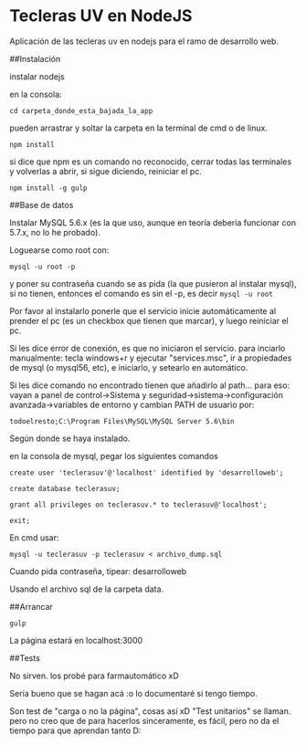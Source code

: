 # Tecleras UV en NodeJS

Aplicación de las tecleras uv en nodejs para el ramo de desarrollo web.

##Instalación

instalar nodejs

en la consola:

````
cd carpeta_donde_esta_bajada_la_app
````

pueden arrastrar y soltar la carpeta en la terminal de cmd o de linux.

````
npm install
````

si dice que npm es un comando no reconocido, cerrar todas las terminales y volverlas a abrir, si sigue diciendo, reiniciar el pc.

````
npm install -g gulp
````

##Base de datos

Instalar MySQL 5.6.x (es la que uso, aunque en teoría debería funcionar con 5.7.x, no lo he probado).

Loguearse como root con:
````
mysql -u root -p
````
y poner su contraseña cuando se as pida (la que pusieron al instalar mysql), si no tienen, entonces el comando es sin el -p, es decir ````mysql -u root````

Por favor al instalarlo ponerle que el servicio inicie automáticamente al prender el pc (es un checkbox que tienen que marcar), y luego reiniciar el pc.

Si les dice error de conexión, es que no iniciaron el servicio. para inciarlo manualmente:
tecla windows+r y ejecutar "services.msc", ir a propiedades de mysql (o mysql56, etc), e iniciarlo, y setearlo en automático.

Si les dice comando no encontrado tienen que añadirlo al path...  para eso:
vayan a panel de control->Sistema y seguridad->sistema->configuración avanzada->variables de entorno y cambian PATH de usuario por:

````
todoelresto;C:\Program Files\MySQL\MySQL Server 5.6\bin
````

Según donde se haya instalado.

en la consola de mysql, pegar los siguientes comandos

````
create user 'teclerasuv'@'localhost' identified by 'desarrolloweb';
````

````
create database teclerasuv;
````

````
grant all privileges on teclerasuv.* to teclerasuv@'localhost';
````

````
exit;
````

En cmd usar:

````
mysql -u teclerasuv -p teclerasuv < archivo_dump.sql
````

Cuando pida contraseña, tipear: desarrolloweb

Usando el archivo sql de la carpeta data.

##Arrancar

````
gulp
````

La página estará en localhost:3000

##Tests

No sirven. los probé para farmautomático xD

Sería bueno que se hagan acá :o lo documentaré si tengo tiempo.

Son test de "carga o no la página", cosas así xD "Test unitarios" se llaman. pero no creo que de para hacerlos sinceramente, es fácil, pero no da el tiempo para que aprendan tanto D:
